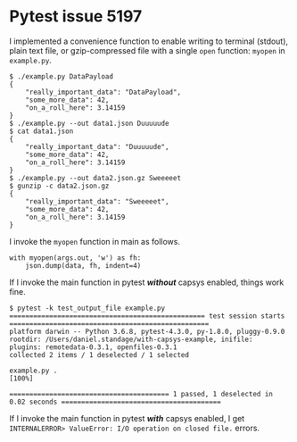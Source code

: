 # Pytest issue 5197

I implemented a convenience function to enable writing to terminal (stdout), plain text file, or gzip-compressed file with a single `open` function: `myopen` in `example.py`.

```
$ ./example.py DataPayload
{
    "really_important_data": "DataPayload",
    "some_more_data": 42,
    "on_a_roll_here": 3.14159
}
$ ./example.py --out data1.json Duuuuude
$ cat data1.json 
{
    "really_important_data": "Duuuuude",
    "some_more_data": 42,
    "on_a_roll_here": 3.14159
}
$ ./example.py --out data2.json.gz Sweeeeet
$ gunzip -c data2.json.gz 
{
    "really_important_data": "Sweeeeet",
    "some_more_data": 42,
    "on_a_roll_here": 3.14159
}
```

I invoke the `myopen` function in main as follows.

```
with myopen(args.out, 'w') as fh:
    json.dump(data, fh, indent=4)
```

If I invoke the main function in pytest ***without*** capsys enabled, things work fine.

```
$ pytest -k test_output_file example.py 
================================================= test session starts ==================================================
platform darwin -- Python 3.6.8, pytest-4.3.0, py-1.8.0, pluggy-0.9.0
rootdir: /Users/daniel.standage/with-capsys-example, inifile:
plugins: remotedata-0.3.1, openfiles-0.3.1
collected 2 items / 1 deselected / 1 selected                                                                          

example.py .                                                                                                     [100%]

======================================== 1 passed, 1 deselected in 0.02 seconds ========================================
```

If I invoke the main function in pytest ***with*** capsys enabled, I get `INTERNALERROR> ValueError: I/O operation on closed file.` errors.
